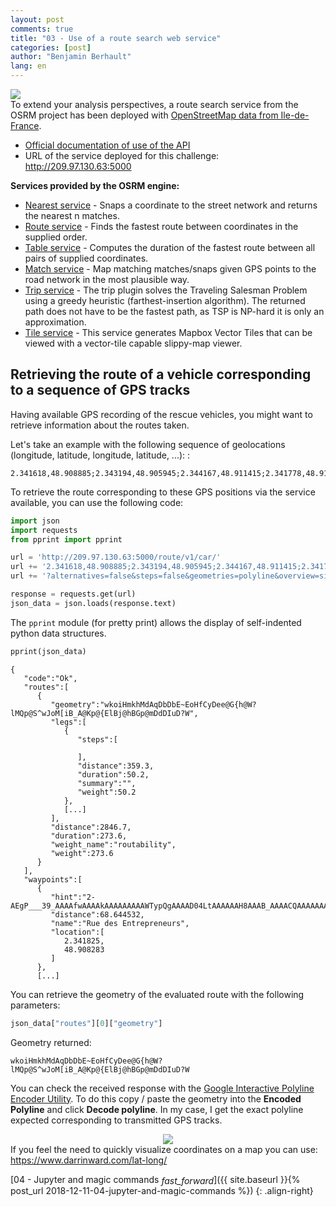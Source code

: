 ```yaml
---
layout: post
comments: true
title: "03 - Use of a route search web service"
categories: [post]
author: "Benjamin Berhault"
lang: en
---
```


<div class="row">
  <div class="col grid s12 m6 l3">
    <img src="{{ '/images/osrm.png' | relative_url }}" class="responsive-img">
  </div>
  <div class="col grid s12 m6 l9 ">To extend your analysis perspectives, a route search service from the OSRM project has been deployed with <a href="https://download.geofabrik.de/europe/france/ile-de-france.html">OpenStreetMap data from Ile-de-France</a>.
    <ul>
    	<li><a href="http://project-osrm.org/docs/v5.15.2/api/#services">Official documentation of use of the API</a></li>
    	<li>URL of the service deployed for this challenge: <a href="http://209.97.130.63:5000">http://209.97.130.63:5000</a></li>
    </ul>
  </div>
</div>

<b>Services provided by the OSRM engine:</b>
<ul>
	<li><a href="http://project-osrm.org/docs/v5.5.1/api/#nearest-service">Nearest service</a> - Snaps a coordinate to the street network and returns the nearest n matches.</li>
	<li><a href="http://project-osrm.org/docs/v5.5.1/api/#tile-service">Route service</a> - Finds the fastest route between coordinates in the supplied order.</li>
	<li><a href="http://project-osrm.org/docs/v5.5.1/api/#table-service">Table service</a> - Computes the duration of the fastest route between all pairs of supplied coordinates.</li>
	<li><a href="http://project-osrm.org/docs/v5.5.1/api/#match-service">Match service</a> - Map matching matches/snaps given GPS points to the road network in the most plausible way.</li>
	<li><a href="http://project-osrm.org/docs/v5.5.1/api/#trip-service">Trip service</a> - The trip plugin solves the Traveling Salesman Problem using a greedy heuristic (farthest-insertion algorithm). The returned path does not have to be the fastest path, as TSP is NP-hard it is only an approximation. </li>
	<li><a href="http://project-osrm.org/docs/v5.5.1/api/#tile-service">Tile service</a> - This service generates Mapbox Vector Tiles that can be viewed with a vector-tile capable slippy-map viewer.</li>
</ul>

## Retrieving the route of a vehicle corresponding to a sequence of GPS tracks

Having available GPS recording of the rescue vehicles, you might want to retrieve information about the routes taken.

Let's take an example with the following sequence of geolocations (longitude, latitude, longitude, latitude, ...):</i> :

```console
2.341618,48.908885;2.343194,48.905945;2.344167,48.911415;2.341778,48.918194;2.342972,48.922474;2.343090,48.922413
```

To retrieve the route corresponding to these GPS positions via the service available, you can use the following code:

```python
import json
import requests
from pprint import pprint

url = 'http://209.97.130.63:5000/route/v1/car/'
url += '2.341618,48.908885;2.343194,48.905945;2.344167,48.911415;2.341778,48.918194;2.342972,48.922474;2.343090,48.922413'
url += '?alternatives=false&steps=false&geometries=polyline&overview=simplified&annotations=false'

response = requests.get(url)
json_data = json.loads(response.text)
```

The `pprint` module (for pretty print) allows the display of self-indented python data structures.

```python
pprint(json_data)
```
```console
{
   "code":"Ok",
   "routes":[
      {
         "geometry":"wkoiHmkhMdAqDbDbE~EoHfCyDee@G{h@W?lMQp@S^wJoM[iB_A@Kp@{ElBj@hBGp@mDdDIuD?W",
         "legs":[
            {
               "steps":[

               ],
               "distance":359.3,
               "duration":50.2,
               "summary":"",
               "weight":50.2
            },
            [...]
         ],
         "distance":2846.7,
         "duration":273.6,
         "weight_name":"routability",
         "weight":273.6
      }
   ],
   "waypoints":[
      {
         "hint":"2-AEgP___39_AAAAfwAAAAkAAAAAAAAAWTypQgAAAAD04LtAAAAAAH8AAAB_AAAACQAAAAAAAAD1BAAAwbsjAPtH6gLyuiMAVUrqAgEArwKra8kH",
         "distance":68.644532,
         "name":"Rue des Entrepreneurs",
         "location":[
            2.341825,
            48.908283
         ]
      },
      [...]
```
You can retrieve the geometry of the evaluated route with the following parameters:

```python
json_data["routes"][0]["geometry"]
```
Geometry returned:
```console
wkoiHmkhMdAqDbDbE~EoHfCyDee@G{h@W?lMQp@S^wJoM[iB_A@Kp@{ElBj@hBGp@mDdDIuD?W
```

You can check the received response with the [Google Interactive Polyline Encoder Utility](https://developers.google.com/maps/documentation/utilities/polylineutility). To do this copy / paste the geometry into the <b>Encoded Polyline</b> and click <b>Decode polyline</b>. In my case, I get the exact polyline expected corresponding to transmitted GPS tracks.

<center>
	<img src="{{ '/images/08-OSRM/01-OSRM.png' | relative_url }}" class="responsive-img">
</center>

<div class="card-panel teal lighten-4">If you feel the need to quickly visualize coordinates on a map you can use:  <a href="https://www.darrinward.com/lat-long/">https://www.darrinward.com/lat-long/</a></div>

[04 - Jupyter and magic commands <i class="material-icons" style="vertical-align:middle">fast_forward</i>]({{ site.baseurl }}{% post_url 2018-12-11-04-jupyter-and-magic-commands %})
{: .align-right}
